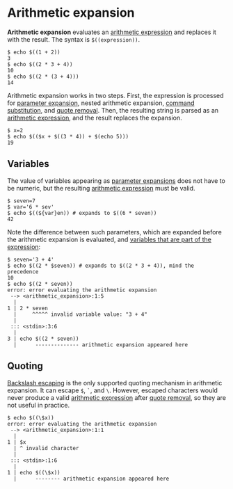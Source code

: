 # Arithmetic expansion

[arithmetic expression]: ../../arithmetic.md

**Arithmetic expansion** evaluates an [arithmetic expression] and replaces it with the result. The syntax is `$((expression))`.

```shell
$ echo $((1 + 2))
3
$ echo $((2 * 3 + 4))
10
$ echo $((2 * (3 + 4)))
14
```

Arithmetic expansion works in two steps. First, the expression is processed for [parameter expansion](parameters.md), nested arithmetic expansion, [command substitution](command_substitution.md), and [quote removal](quoting.md#quote-removal). Then, the resulting string is parsed as an [arithmetic expression], and the result replaces the expansion.

```shell
$ x=2
$ echo $(($x + $((3 * 4)) + $(echo 5)))
19
```

## Variables

The value of variables appearing as [parameter expansions](parameters.md) does not have to be numeric, but the resulting [arithmetic expression] must be valid.

```shell
$ seven=7
$ var='6 * sev'
$ echo $((${var}en)) # expands to $((6 * seven))
42
```

Note the difference between such parameters, which are expanded before the arithmetic expansion is evaluated, and [variables that are part of the expression](../../arithmetic.md#variables):

```shell
$ seven='3 + 4'
$ echo $((2 * $seven)) # expands to $((2 * 3 + 4)), mind the precedence
10
$ echo $((2 * seven))
error: error evaluating the arithmetic expansion
 --> <arithmetic_expansion>:1:5
  |
1 | 2 * seven
  |     ^^^^^ invalid variable value: "3 + 4"
  |
 ::: <stdin>:3:6
  |
3 | echo $((2 * seven))
  |      -------------- arithmetic expansion appeared here
```

## Quoting

[Backslash escaping](quoting.md#backslash) is the only supported quoting mechanism in arithmetic expansion. It can escape `$`, `` ` ``, and `\`. However, escaped characters would never produce a valid [arithmetic expression] after [quote removal](quoting.md#quote-removal), so they are not useful in practice.

```shell
$ echo $((\$x))
error: error evaluating the arithmetic expansion
 --> <arithmetic_expansion>:1:1
  |
1 | $x
  | ^ invalid character
  |
 ::: <stdin>:1:6
  |
1 | echo $((\$x))
  |      -------- arithmetic expansion appeared here
```
